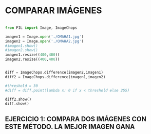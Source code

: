 # COMPARAR IMÁGENES

```python

from PIL import Image, ImageChops

imagen1 = Image.open('./OMAHA1.jpg')
imagen2 = Image.open('./OMAHA2.jpg')
#imagen1.show()
#imagen2.show()
imagen1.resize((400,400))
imagen2.resize((400,400))


diff = ImageChops.difference(imagen2,imagen1)
diff2 = ImageChops.difference(imagen1,imagen2)

#threshold = 30
#diff = diff.point(lambda x: 0 if x < threshold else 255)

diff2.show()
diff.show()
```

## EJERCICIO 1: COMPARA DOS IMÁGENES CON ESTE MÉTODO. LA MEJOR IMAGEN GANA

